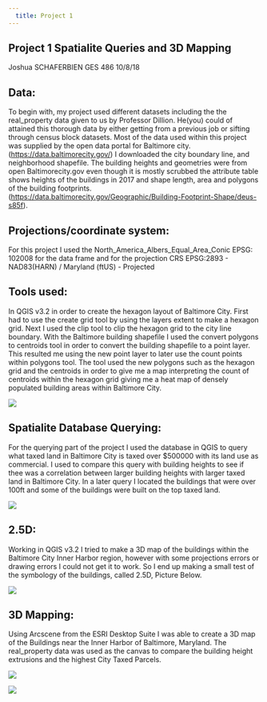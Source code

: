 ```yaml
---
  title: Project 1
---
```

## Project 1  Spatialite Queries and 3D Mapping

 Joshua SCHAFERBIEN   GES 486 10/8/18

## Data:

To begin with, my project used different datasets including the the real_property data given to us by Professor Dillion. He(you) could of attained this thorough data by either getting from a previous job or sifting through census block datasets.
Most of the data used within this project was supplied by the open data portal for Baltimore city.(https://data.baltimorecity.gov/) I downloaded the city boundary line, and neighborhood shapefile. The building heights and geometries were from open Baltimorecity.gov even though it is mostly scrubbed the attribute table shows heights of the buildings in 2017 and shape length, area and polygons of the building footprints. (https://data.baltimorecity.gov/Geographic/Building-Footprint-Shape/deus-s85f).

## Projections/coordinate system:

For this project I used the North_America_Albers_Equal_Area_Conic EPSG: 102008 for the data frame and for the projection
CRS
EPSG:2893 - NAD83(HARN) / Maryland (ftUS) - Projected



## Tools used:
In QGIS v3.2 in order to create the hexagon layout of Baltimore City. First had to use the create grid tool by using the layers extent to make a hexagon grid. Next I used the clip tool to clip the hexagon grid to the city line boundary. With the Baltimore building shapefile I used the convert polygons to centroids tool in order to convert the building shapefile to a point layer. This resulted me using the new point layer to later use the count points within polygons tool. The tool used the new polygons such as the hexagon grid and the centroids in order to give me a map interpreting the count of centroids within the hexagon grid giving me a heat map of densely populated building areas within Baltimore City.

![](https://i.imgur.com/nBKcMTQ.png)

## Spatialite Database Querying:

For the querying part of the project I used the database in QGIS to query what taxed land in Baltimore City is taxed over $500000 with its land use as commercial. I used to compare this query with building heights to see if thee was a correlation between larger building heights with larger taxed land in Baltimore City. In a later query I located the buildings that were over 100ft and some of the buildings were built on the top taxed land.

![](https://i.imgur.com/OwsMy8X.gif)

## 2.5D:

Working in QGIS v3.2 I tried to make a 3D map of the buildings within the Baltimore City Inner Harbor region, however with some projections errors or drawing errors I could not get it to work. So I end up making a small test of the symbology of the buildings, called 2.5D, Picture Below.

![](https://i.imgur.com/VTM1EUF.jpg)

## 3D Mapping:

Using Arcscene from the ESRI Desktop Suite I was able to create a 3D map of the Buildings near the Inner Harbor of Baltimore, Maryland. The real_property data was used as the canvas to compare the building height extrusions and the highest City Taxed Parcels.

![](https://i.imgur.com/WXVxTQw.gif)

![](https://i.imgur.com/kWdo2yA.gif)
